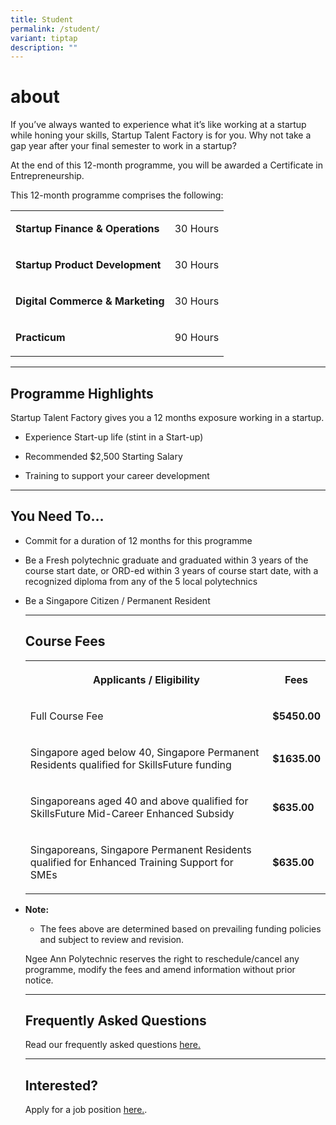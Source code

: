 ```yaml
---
title: Student
permalink: /student/
variant: tiptap
description: ""
---
```

<h1>about</h1>
<p>If you’ve always wanted to experience what it’s like working at a startup
while honing your skills, Startup Talent Factory is for you. Why not take
a gap year after your final semester to work in a startup?</p>
<p>At the end of this 12-month programme, you will be awarded a Certificate
in Entrepreneurship.</p>
<p></p>
<p>This 12-month programme comprises the following:</p>
<table style="minWidth: 50px">
<colgroup>
<col>
<col>
</colgroup>
<tbody>
<tr>
<td rowspan="1" colspan="1">
<p><strong>Startup Finance &amp; Operations</strong>
</p>
</td>
<td rowspan="1" colspan="1">
<p>30 Hours</p>
</td>
</tr>
<tr>
<td rowspan="1" colspan="1">
<p><strong>Startup Product Development</strong>
</p>
</td>
<td rowspan="1" colspan="1">
<p>30 Hours</p>
</td>
</tr>
<tr>
<td rowspan="1" colspan="1">
<p><strong>Digital Commerce &amp; Marketing</strong>
</p>
</td>
<td rowspan="1" colspan="1">
<p>30 Hours</p>
</td>
</tr>
<tr>
<td rowspan="1" colspan="1">
<p><strong>Practicum</strong>
</p>
</td>
<td rowspan="1" colspan="1">
<p>90 Hours</p>
</td>
</tr>
</tbody>
</table>
<hr>
<h2><strong>Programme Highlights</strong></h2>
<p>Startup Talent Factory gives you a 12 months exposure working in a startup.</p>
<ul data-tight="true" class="tight">
<li>
<p>Experience Start-up life (stint in a Start-up)</p>
</li>
<li>
<p>Recommended $2,500 Starting Salary</p>
</li>
<li>
<p>Training to support your career development</p>
</li>
</ul>
<hr>
<h2><strong>You Need To…</strong></h2>
<ul data-tight="true" class="tight">
<li>
<p>Commit for a duration of 12 months for this programme</p>
</li>
<li>
<p>Be a Fresh polytechnic graduate and graduated within 3 years of the course
start date, or ORD-ed within 3 years of course start date, with a recognized
diploma from any of the 5 local polytechnics</p>
</li>
<li>
<p>Be a Singapore Citizen / Permanent Resident</p>
<hr>
<h2><strong>Course Fees</strong></h2>
<table style="minWidth: 50px">
<colgroup>
<col>
<col>
</colgroup>
<tbody>
<tr>
<th rowspan="1" colspan="1">
<p><strong>Applicants / Eligibility</strong>
</p>
</th>
<th rowspan="1" colspan="1">
<p><strong>Fees</strong>
</p>
</th>
</tr>
<tr>
<td rowspan="1" colspan="1">
<p>Full Course Fee</p>
</td>
<td rowspan="1" colspan="1">
<p><strong>$5450.00</strong>
</p>
</td>
</tr>
<tr>
<td rowspan="1" colspan="1">
<p>Singapore aged below 40, Singapore Permanent Residents qualified for SkillsFuture
funding</p>
</td>
<td rowspan="1" colspan="1">
<p><strong>$1635.00</strong>
</p>
</td>
</tr>
<tr>
<td rowspan="1" colspan="1">
<p>Singaporeans aged 40 and above qualified for SkillsFuture Mid-Career Enhanced
Subsidy</p>
</td>
<td rowspan="1" colspan="1">
<p><strong>$635.00</strong>
</p>
</td>
</tr>
<tr>
<td rowspan="1" colspan="1">
<p>Singaporeans, Singapore Permanent Residents qualified for Enhanced Training
Support for SMEs</p>
</td>
<td rowspan="1" colspan="1">
<p><strong>$635.00</strong>
</p>
</td>
</tr>
</tbody>
</table>
<p></p>
</li>
<li>
<p><strong>Note:</strong>
</p>
<ul data-tight="true" class="tight">
<li>
<p>The fees above are determined based on prevailing funding policies and
subject to review and revision.</p>
<p></p>
</li>
</ul>
<p>Ngee Ann Polytechnic reserves the right to reschedule/cancel any programme,
modify the fees and amend information without prior notice.</p>
<hr>
<h2><strong>Frequently Asked Questions</strong></h2>
<p>Read our frequently asked questions <a href="/files/FAQ_for_students_2023_v2__1_.pdf" rel="noopener nofollow" target="_blank">here.</a>
</p>
<hr>
<h2><strong>Interested?</strong></h2>
<p>Apply for a job position <a href="https://form.gov.sg/654c1bc0051ec40012d7156e" rel="noopener noreferrer nofollow" target="_blank">here.</a>.</p>
<p></p>
</li>
</ul>
<p></p>